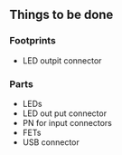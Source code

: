 ## Things to be done

### Footprints

 * LED outpit connector

### Parts

 * LEDs
 * LED out put connector
 * PN for input connectors
 * FETs
 * USB connector

